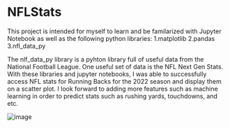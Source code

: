 # NFLStats
This project is intended for myself to learn and be familarized with Jupyter Notebook as well as the following python libraries:
1.matplotlib
2.pandas
3.nfl_data_py

The nlf_data_py library is a pyhton library full of useful data from the National Football League. One useful set of data is the NFL Next Gen Stats.
With these libraries and jupyter notebooks, I was able to successfully access NFL stats for Running Backs for the 2022 season and display them on a scatter plot.
I look forward to adding more features such as machine learning in order to predict stats such as rushing yards, touchdowns, and etc.

![image](https://github.com/ginobenitez/NFLStats/assets/139292073/eaf079ac-ea0e-48ce-96d7-06ffebf1cb63)

